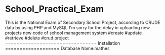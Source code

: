 # School_Practical_Exam
This is the National Exam of Secondary School Project, according to CRUDE data by using PHP and MySQL
I'm sorry for the delay in uploading new projects
 new code of school management system
#create
#update
#retrieve
#delete
#crud project
================================ Installation ===================
Database Name:mathes
